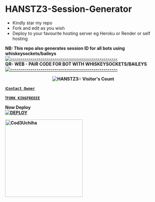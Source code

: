 # HANSTZ3-Session-Generator
- Kindly star my repo
- Fork and edit as you wish
- Deploy to your favourite hosting server eg Heroku or Render or self hosting

<strong>NB:<strong/> This repo also generates session ID for all bots using whiskeysockets/baileys
[![-----------------------------------------------------](https://raw.githubusercontent.com/andreasbm/readme/master/assets/lines/colored.png)](#table-of-contents)
<br/>QR- WEB - PAIR CODE FOR BOT WITH WHISKEYSOCKETS/BAILEYS
[![-----------------------------------------------------](https://raw.githubusercontent.com/andreasbm/readme/master/assets/lines/colored.png)](#table-of-contents)
<p align="center">
   <a href="https://github.com/HANSTZ3">
</a>
 <p align="center"><img src="https://profile-counter.glitch.me/{HANSTZ3}/count.svg" alt="HANSTZ3:: Visitor's Count" /></p>



[`ℹ️Contact Owner`](https://wa.me/255756530143?text=👋+bro+I+want+your+help+please🙏)

[!`FORK KINGFREDIE`](https://github.com/HANSTZ3/CODE-GENERATION/fork) 

Now Deploy
    <br>
<a href='https://dashboard.heroku.com/new?template=https://github.com/HANSTZ3/HANSCODE-GENERATIO/main' target="_blank"><img alt='DEPLOY' src='https://img.shields.io/badge/-DEPLOY-black?style=for-the-badge&logo=heroku&logoColor=black'/>


 <a href="https://github.com/HANSTZ3"><img src="https://github.com/HANSTZ3.png" width="250" height="250" alt="Cod3Uchiha"/></a>

